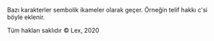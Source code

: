 Bazı karakterler sembolik ikameler olarak geçer.
Örneğin telif hakkı c'si böyle eklenir.

<!-- Aşağıdaki gibi -->
<p>Tüm hakları saklıdır &copy; Lex, 2020</p>
